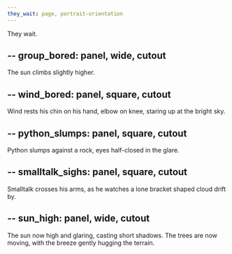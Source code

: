 ```yaml
---
they_wait: page, portrait-orientation
---
```

They wait.

-- 
group_bored: panel, wide, cutout
--
The sun climbs slightly higher.

-- 
wind_bored: panel, square, cutout
--
Wind rests his chin on his hand, elbow on knee, staring up at the bright sky.

-- 
python_slumps: panel, square, cutout
--
Python slumps against a rock, eyes half-closed in the glare.

-- 
smalltalk_sighs: panel, square, cutout
--
Smalltalk crosses his arms, as he watches a lone bracket shaped cloud drift by.

-- 
sun_high: panel, wide, cutout
--
The sun now high and glaring, casting short shadows. The trees are now moving, with the breeze gently hugging the terrain.
